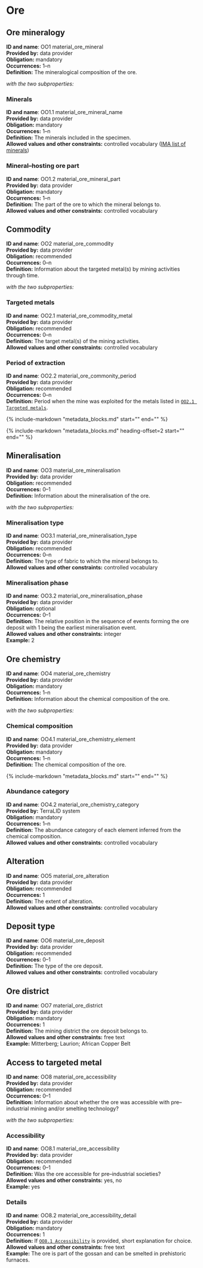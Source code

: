 # Ore

## Ore mineralogy
**ID and name**: OO1 material_ore_mineral  
**Provided by:** data provider  
**Obligation:** mandatory  
**Occurrences:** 1–n  
**Definition:** The mineralogical composition of the ore.  

*with the two subproperties:*  

### Minerals
**ID and name**: OO1.1 material_ore_mineral_name  
**Provided by:** data provider  
**Obligation:** mandatory  
**Occurrences:** 1–n  
**Definition:** The minerals included in the specimen.  
**Allowed values and other constraints:** controlled vocabulary ([IMA list of minerals](https://rruff.info/ima/))  

### Mineral–hosting ore part
**ID and name**: OO1.2 material_ore_mineral_part  
**Provided by:** data provider  
**Obligation:** mandatory  
**Occurrences:** 1–n  
**Definition:** The part of the ore to which the mineral belongs to.  
**Allowed values and other constraints:** controlled vocabulary  

## Commodity
**ID and name**: OO2 material_ore_commodity  
**Provided by:** data provider  
**Obligation:** recommended  
**Occurrences:** 0–n  
**Definition:** Information about the targeted metal(s) by mining activities through time.  

*with the two subproperties:*  

### Targeted metals
**ID and name**: OO2.1 material_ore_commodity_metal  
**Provided by:** data provider  
**Obligation:** recommended  
**Occurrences:** 0–n  
**Definition:** The target metal(s) of the mining activities.  
**Allowed values and other constraints:** controlled vocabulary  

### Period of extraction
**ID and name**: OO2.2 material_ore_commonity_period  
**Provided by:** data provider  
**Obligation:** recommended  
**Occurrences:** 0–n  
**Definition:** Period when the mine was exploited for the metals listed in [`OO2.1 Targeted metals`](metadata_ore.md#21-targeted-metals).  

{%
  include-markdown "metadata_blocks.md"
  start="<!--dating-start-->"
  end="<!--dating-end-->"
%}

{%
  include-markdown "metadata_blocks.md"
  heading-offset=2
  start="<!--relation-start-->"
  end="<!--relation-end-->"
%}

## Mineralisation
**ID and name**: OO3 material_ore_mineralisation  
**Provided by:** data provider  
**Obligation:** recommended  
**Occurrences:** 0–1  
**Definition:** Information about the mineralisation of the ore.  

*with the two subproperties:*  

### Mineralisation type
**ID and name**: OO3.1 material_ore_mineralisation_type  
**Provided by:** data provider  
**Obligation:** recommended  
**Occurrences:** 0–n  
**Definition:** The type of fabric to which the mineral belongs to.  
**Allowed values and other constraints:** controlled vocabulary  

### Mineralisation phase
**ID and name**: OO3.2 material_ore_mineralisation_phase  
**Provided by:** data provider  
**Obligation:** optional  
**Occurrences:** 0–1  
**Definition:** The relative position in the sequence of events forming the ore deposit with 1 being the earliest mineralisation event.  
**Allowed values and other constraints:** integer  
**Example:** 2  

## Ore chemistry
**ID and name**: OO4 material_ore_chemistry  
**Provided by:** data provider  
**Obligation:** mandatory  
**Occurrences:** 1–n  
**Definition:** Information about the chemical composition of the ore.  

*with the two subproperties:*  

### Chemical composition
**ID and name**: OO4.1 material_ore_chemistry_element  
**Provided by:** data provider  
**Obligation:** mandatory  
**Occurrences:** 1–n  
**Definition:** The chemical composition of the ore.  

{%
  include-markdown "metadata_blocks.md"
  start="<!--chemistry-start-->"
  end="<!--chemistry-end-->"
%}

### Abundance category
**ID and name**: OO4.2 material_ore_chemistry_category  
**Provided by:** TerraLID system  
**Obligation:** mandatory  
**Occurrences:** 1–n  
**Definition:** The abundance category of each element inferred from the chemical composition.  
**Allowed values and other constraints:** controlled vocabulary  

## Alteration
**ID and name**: OO5 material_ore_alteration  
**Provided by:** data provider  
**Obligation:** recommended  
**Occurrences:** 1  
**Definition:** The extent of alteration.  
**Allowed values and other constraints:** controlled vocabulary  

## Deposit type
**ID and name**: OO6 material_ore_deposit  
**Provided by:** data provider  
**Obligation:** recommended  
**Occurrences:** 0–1  
**Definition:** The type of the ore deposit.  
**Allowed values and other constraints:** controlled vocabulary  

## Ore district
**ID and name**: OO7 material_ore_district  
**Provided by:** data provider  
**Obligation:** mandatory  
**Occurrences:** 1  
**Definition:** The mining district the ore deposit belongs to.  
**Allowed values and other constraints:** free text  
**Example:** Mitterberg; Laurion; African Copper Belt  

## Access to targeted metal
**ID and name**: OO8 material_ore_accessibility  
**Provided by:** data provider  
**Obligation:** recommended  
**Occurrences:** 0–1  
**Definition:** Information about whether the ore was accessible with pre–industrial mining and/or smelting technology?  

*with the two subproperties:*  

### Accessibility
**ID and name**: OO8.1 material_ore_accessibility  
**Provided by:** data provider  
**Obligation:** recommended  
**Occurrences:** 0–1  
**Definition:** Was the ore accessible for pre–industrial societies?  
**Allowed values and other constraints:** yes, no  
**Example:** yes  

### Details
**ID and name**: OO8.2 material_ore_accessibility_detail  
**Provided by:** data provider  
**Obligation:** mandatory  
**Occurrences:** 1  
**Definition:** If [`OO8.1 Accessibility`](metadata_ore.md#81-accessibility) is provided, short explanation for choice.  
**Allowed values and other constraints:** free text  
**Example:** The ore is part of the gossan and can be smelted in prehistoric furnaces.  
